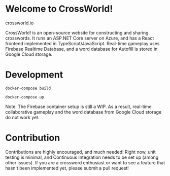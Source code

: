 # Welcome to CrossWorld!

crossworld.io

CrossWorld! is an open-source website for constructing and sharing crosswords. It runs an ASP.NET Core server on Azure, and has a React frontend implemented in TypeScript/JavaScript. Real-time gameplay uses Firebase Realtime Database, and a word database for Autofill is stored in Google Cloud storage.

# Development

`docker-compose build`

`docker-compose up`

Note: The Firebase container setup is still a WIP. As a result, real-time collaborative gameplay and the word database from Google Cloud storage do not work yet. 

# Contribution

Contributions are highly encouraged, and much needed! Right now, unit testing is minimal, and Continuous Integration needs to be set up (among other issues). If you are a crossword enthusiast or want to see a feature that hasn't been implemented yet, please submit a pull request!


